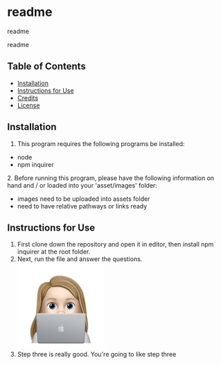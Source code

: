 # readme

readme
    
readme

## Table of Contents
* [Installation](#installation)
* [Instructions for Use](#instructions-for-use)
* [Credits](#credits)
* [License](#license)
    
## Installation
1. This program requires the following programs be installed:
<ul><li>node</li><li>npm inquirer</li></ul>
2. Before running this program, please have the following information on hand and / or loaded into your 'asset/images' folder:
<ul><li>images need to be uploaded into assets folder</li><li>need to have relative pathways or links ready</li></ul>

## Instructions for Use
<ol><li>First clone down the repository and open it in editor, then install npm inquirer at the root folder.</li><li>Next, run the file and answer the questions.</li><img src="./assets/images/avatar_nile.png" alt="me at laptop" title="This is me at a computer" width="200px"><li>Step three is really good. You're going to like step three</li></ol>
